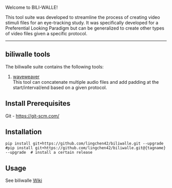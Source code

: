 Welcome to BILI-WALLE!

This tool suite was developed to streamline the process of creating video stimuli files for an eye-tracking study. It was specifically developed for a Preferential Looking Paradigm but can be generalized to create other types of video files given a specific protocol. 

---

## biliwalle tools
The biliwalle suite contains the following tools:

1. [waveweaver](https://github.com/lingchen42/biliwalle/wiki/2.-waveweaver) <br>
This tool can concatenate multiple audio files and add padding at the start/interval/end based on a given protocol.

## Install Prerequisites
Git - https://git-scm.com/

## Installation
```
pip install git+https://github.com/lingchen42/biliwalle.git --upgrade
#pip install git+https://github.com/lingchen42/biliwalle.git@{tagname} --upgrade  # install a certain release
```

## Usage
See biliwalle [Wiki](https://github.com/lingchen42/biliwalle/wiki)
